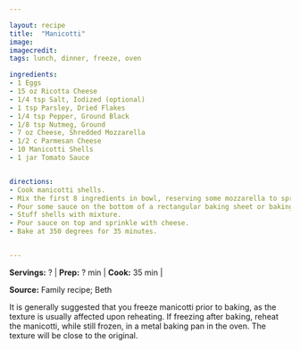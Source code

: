 ```yaml
---

layout: recipe
title:  "Manicotti"
image: 
imagecredit: 
tags: lunch, dinner, freeze, oven

ingredients:
- 1 Eggs
- 15 oz Ricotta Cheese
- 1/4 tsp Salt, Iodized (optional)
- 1 tsp Parsley, Dried Flakes
- 1/4 tsp Pepper, Ground Black
- 1/8 tsp Nutmeg, Ground
- 7 oz Cheese, Shredded Mozzarella
- 1/2 c Parmesan Cheese
- 10 Manicotti Shells
- 1 jar Tomato Sauce


directions:
- Cook manicotti shells.
- Mix the first 8 ingredients in bowl, reserving some mozzarella to sprinkle on top.
- Pour some sauce on the bottom of a rectangular baking sheet or baking dish.
- Stuff shells with mixture.
- Pour sauce on top and sprinkle with cheese.
- Bake at 350 degrees for 35 minutes.


---
```


**Servings:** ? | **Prep:** ? min | **Cook:** 35 min | 

**Source:** Family recipe; Beth

It is generally suggested that you freeze manicotti prior to baking, as the texture is usually affected upon reheating. If freezing after baking, reheat the manicotti, while still frozen, in a metal baking pan in the oven. The texture will be close to the original. 
